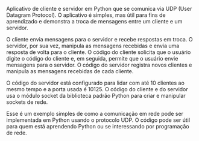 Aplicativo de cliente e servidor em Python que se comunica via UDP (User Datagram Protocol). O aplicativo é simples, mas útil para fins de aprendizado e demonstra a troca de mensagens entre um cliente e um servidor.

O cliente envia mensagens para o servidor e recebe respostas em troca. O servidor, por sua vez, manipula as mensagens recebidas e envia uma resposta de volta para o cliente. O código do cliente solicita que o usuário digite o código do cliente e, em seguida, permite que o usuário envie mensagens para o servidor. O código do servidor registra novos clientes e manipula as mensagens recebidas de cada cliente.

O código do servidor está configurado para lidar com até 10 clientes ao mesmo tempo e a porta usada é 10125. O código do cliente e do servidor usa o módulo socket da biblioteca padrão Python para criar e manipular sockets de rede.

Esse é um exemplo simples de como a comunicação em rede pode ser implementada em Python usando o protocolo UDP. O código pode ser útil para quem está aprendendo Python ou se interessando por programação de rede.